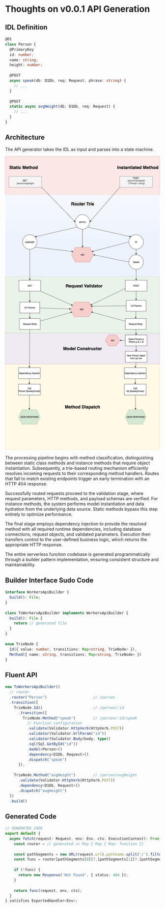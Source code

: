 # Thoughts on v0.0.1 API Generation

## IDL Definition

```typescript
@D1
class Person {
  @PrimaryKey
  id: number;
  name: string;
  height: number;

  @POST
  async speak(db: D1Db, req: Request, phrase: string) {
    // ...
  }

  @POST
  static async avgHeight(db: D1Db, req: Request) {
    // ...
  }
}
```

## Architecture

The API generator takes the IDL as input and parses into a state machine.

![State Machine](./ApiAbstractV001.png)

The processing pipeline begins with method classification, distinguishing between static class methods and instance methods that require object instantiation. Subsequently, a trie-based routing mechanism efficiently resolves incoming requests to their corresponding method handlers. Routes that fail to match existing endpoints trigger an early termination with an HTTP 404 response.

Successfully routed requests proceed to the validation stage, where request parameters, HTTP methods, and payload schemas are verified. For instance methods, the system performs model instantiation and data hydration from the underlying data source. Static methods bypass this step entirely to optimize performance.

The final stage employs dependency injection to provide the resolved method with all required runtime dependencies, including database connections, request objects, and validated parameters. Execution then transfers control to the user-defined business logic, which returns the appropriate HTTP response.

The entire serverless function codebase is generated programmatically through a builder pattern implementation, ensuring consistent structure and maintainability.

## Builder Interface Sudo Code

```typescript
interface WorkersApiBuilder {
  build(): File;
}

class TsWorkersApiBuilder implements WorkersApiBuilder {
  build(): File {
    return // generated file
  }
}

enum TrieNode {
  Id({ value: number, transitions: Map<string, TrieNode> }),
  Method({ name: string, transitions: Map<string, TrieNode> })
}
```

## Fluent API

```typescript
new TsWorkersApiBuilder()
  // router
  .router("Person")                     // /person
  .transition([
    TrieNode.Id()                       // /person/:id
      .transition([
        TrieNode.Method("speak")        // /person/:id/speak
          // Function configuration
          .validate(Validator.HttpVerb(HttpVerb.POST))
          .validator(Validator.UrlParam("id"))
          .validator(Validator.Body(body, type))
          .sql(Sql.GetById("id"))
          .model<Person>()
          .dependency<D1Db, Request>()
          .dispatch("speak")
      ]),
    
    TrieNode.Method("avgHeight")        // /person/avgHeight
      .validate(Validator.HttpVerb(HttpVerb.POST))
      .dependency<D1Db, Request>()
      .dispatch("avgHeight")
  ])
  .build()
```

## Generated Code

```typescript
// GENERATED CODE
export default {
  async fetch(request: Request, env: Env, ctx: ExecutionContext): Promise<Response> {
    const router = // generated => Map { Map { Map: function }}
    
    const pathSegments = new URL(request.url).pathname.split('/').filter(Boolean);
    const func = router[pathSegments[0]]?.[pathSegments[1]]?.[pathSegments[2]]; // api/model/id etc
    
    if (!func) {
      return new Response('Not Found', { status: 404 });
    }
    
    return func(request, env, ctx);
  }
} satisfies ExportedHandler<Env>;
```
